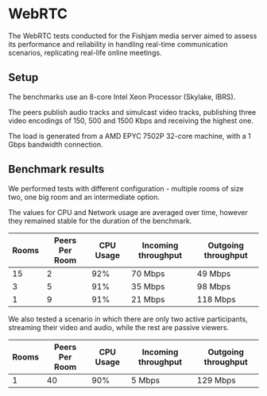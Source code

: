 # WebRTC

The WebRTC tests conducted for the Fishjam media server aimed to assess its performance and reliability in handling real-time communication scenarios, replicating real-life online meetings. 

## Setup

The benchmarks use an 8-core Intel Xeon Processor (Skylake, IBRS).

The peers publish audio tracks and simulcast video tracks,
publishing three video encodings of 150, 500 and 1500 Kbps
and receiving the highest one.

The load is generated from a AMD EPYC 7502P 32-core machine,
with a 1 Gbps bandwidth connection.

## Benchmark results

We performed tests with different configuration - multiple rooms of size two, 
one big room and an intermediate option.

The values for CPU and Network usage are averaged over time, however they
remained stable for the duration of the benchmark.

| Rooms | Peers Per Room | CPU Usage | Incoming throughput | Outgoing throughput |
| ----- | -------------- | --------- | ------------------- | ------------------- |
| 15    | 2              | 92%       | 70 Mbps             | 49 Mbps             |
| 3     | 5              | 91%       | 35 Mbps             | 98 Mbps             |
| 1     | 9              | 91%       | 21 Mbps             | 118 Mbps            |

We also tested a scenario in which there are only two active participants, streaming their video
and audio, while the rest are passive viewers.

| Rooms | Peers Per Room | CPU Usage | Incoming throughput | Outgoing throughput |
| ----- | -------------- | --------- | ------------------- | ------------------- |
| 1     | 40             | 90%       | 5 Mbps              | 129 Mbps            |